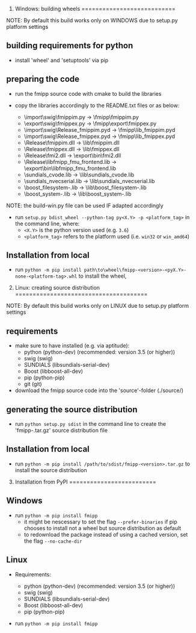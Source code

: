 1. Windows: building wheels
===========================

NOTE: By default this build works only on WINDOWS due to setup.py platform settings

building requirements for python
--------------------------------

*  install 'wheel' and 'setuptools' via pip


preparing the code
------------------

*  run the fmipp source code with cmake to build the libraries

*  copy the libraries accordingly to the README.txt files or as below:
    *  <cmake-folder>\import\swig\fmippim.py              ->  <fmipp-folder>\fmipp\fmippim.py
    *  <cmake-folder>\export\swig\fmippex.py              ->  <fmipp-folder>\fmipp\export\fmippex.py
    *  <cmake-folder>\import\swig\Release\_fmippim.pyd    ->  <fmipp-folder>\fmipp\lib\_fmippim.pyd
    *  <cmake-folder>\import\swig\Release\_fmippex.pyd    ->  <fmipp-folder>\fmipp\lib\_fmippex.pyd
    *  <cmake-folder>\Release\fmippim.dll                 ->  <fmipp-folder>\lib\fmippim.dll
    *  <cmake-folder>\Release\fmippex.dll                 ->  <fmipp-folder>\lib\fmippex.dll
    *  <cmake-folder>\Release\fmi2.dll                    ->  <fmipp-folder>\export\bin\fmi2.dll
    *  <cmake-folder>\Release\libfmipp_fmu_frontend.lib   ->  <fmipp-folder>\export\bin\libfmipp_fmu_frontend.lib
    *  <sundials-directory>\sundials_cvode.lib            ->  <fmipp-folder>\lib\sundials_cvode.lib
    *  <sundials-directory>\sundials_nvecserial.lib       ->  <fmipp-folder>\lib\sundials_nvecserial.lib
    *  <boost-directory>\boost_filesystem-<version>.lib   ->  <fmipp-folder>\lib\boost_filesystem-<version>.lib
    *  <boost-directory>\boost_system-<version>.lib       ->  <fmipp-folder>\lib\boost_system-<version>.lib

NOTE: the build-win.py file can be used IF adapted accordingly

*  run `setup.py bdist_wheel --python-tag py<X.Y> -p <platform_tag>` in the command line, where:
    * `<X.Y>` is the python version used (e.g. `3.6`)
    * `<platform_tag>` refers to the platform used (i.e. `win32` or `win_amd64`)


Installation from local
-----------------------

*  run `python -m pip install path\to\wheel\fmipp-<version>-<pyX.Y>-none-<platform-tag>.whl` to install the wheel, 





2. Linux: creating source distribution
======================================

NOTE: By default this build works only on LINUX due to setup.py platform settings

requirements
------------

*  make sure to have installed (e.g. via aptitude):
    *  python (python-dev) (recommended: version 3.5 (or higher))
    *  swig (swig)
    *  SUNDIALS (libsundials-serial-dev)
    *  Boost (libboost-all-dev)
    *  pip (python-pip)
    *  git (git)
*  download the fmipp source code into the 'source'-folder (./source/<fmipp-code/>)


generating the source distribution
----------------------------------

*  run `python setup.py sdist` in the command line to create the 'fmipp-<version>.tar.gz' source distribution file


Installation from local
-----------------------

*  run `python -m pip install /path/to/sdist/fmipp-<version>.tar.gz` to install the source distribution





3. Installation from PyPI
=========================

Windows
-------

* run `python -m pip install fmipp`
    *  it might be nescessary to set the flag `--prefer-binaries` if pip chooses to install not a wheel but source distribution as default
    *  to redownload the package instead of using a cached version, set the flag `--no-cache-dir`

Linux
-----

* Requirements:
    *  python (python-dev) (recommended: version 3.5 (or higher))
    *  swig (swig)
    *  SUNDIALS (libsundials-serial-dev)
    *  Boost (libboost-all-dev)
    *  pip (python-pip)

* run `python -m pip install fmipp`